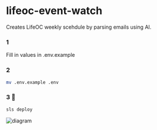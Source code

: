 # lifeoc-event-watch
Creates LifeOC weekly scehdule by parsing emails using AI.

### 1 
Fill in values in .env.example
### 2 
```bash
mv .env.example .env
```

### 3 🚀
```bash
sls deploy
```


![diagram](https://i.imgur.com/N5mDVbu.png)
